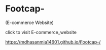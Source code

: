 # Footcap-
(E-commerce Website)


click to visit E-commerce_website

 https://mdhasanmia14601.github.io/Footcap-/

